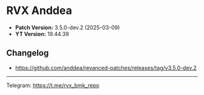 # RVX Anddea
- **Patch Version:** 3.5.0-dev.2 (2025-03-09)
- **YT Version:** 19.44.39
## Changelog
- https://github.com/anddea/revanced-patches/releases/tag/v3.5.0-dev.2
---
Telegram: https://t.me/rvx_bmk_repo